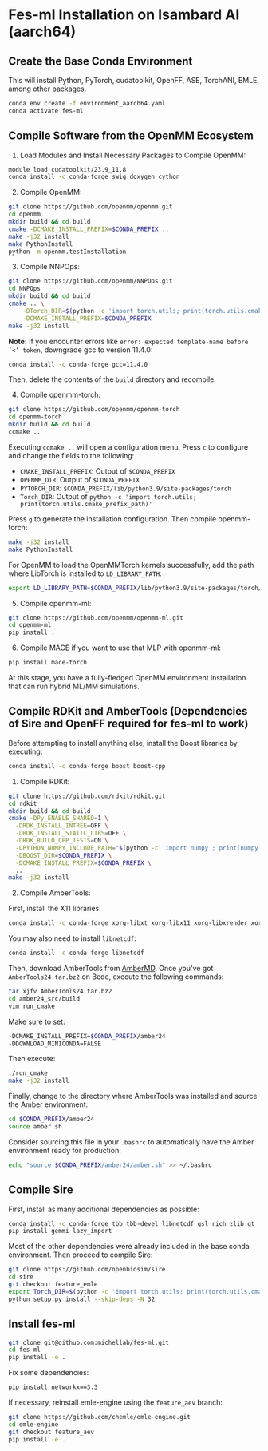 # Fes-ml Installation on Isambard AI (aarch64)

## Create the Base Conda Environment

This will install Python, PyTorch, cudatoolkit, OpenFF, ASE, TorchANI, EMLE, among other packages.

```bash
conda env create -f environment_aarch64.yaml
conda activate fes-ml
```

## Compile Software from the OpenMM Ecosystem

1. Load Modules and Install Necessary Packages to Compile OpenMM:

```bash
module load cudatoolkit/23.9_11.8
conda install -c conda-forge swig doxygen cython
```

2. Compile OpenMM:

```bash
git clone https://github.com/openmm/openmm.git
cd openmm
mkdir build && cd build
cmake -DCMAKE_INSTALL_PREFIX=$CONDA_PREFIX ..
make -j32 install 
make PythonInstall
python -m openmm.testInstallation
```

3. Compile NNPOps:

```bash
git clone https://github.com/openmm/NNPOps.git
cd NNPOps
mkdir build && cd build
cmake .. \
    -DTorch_DIR=$(python -c 'import torch.utils; print(torch.utils.cmake_prefix_path)')/Torch \
    -DCMAKE_INSTALL_PREFIX=$CONDA_PREFIX
make -j32 install 
```

**Note:** If you encounter errors like `error: expected template-name before ‘<’ token`, downgrade gcc to version 11.4.0:

```bash
conda install -c conda-forge gcc=11.4.0
```

Then, delete the contents of the `build` directory and recompile.

4. Compile openmm-torch:

```bash
git clone https://github.com/openmm/openmm-torch
cd openmm-torch
mkdir build && cd build
ccmake ..
```

Executing `ccmake ..` will open a configuration menu. Press `c` to configure and change the fields to the following:

- `CMAKE_INSTALL_PREFIX`: Output of `$CONDA_PREFIX`
- `OPENMM_DIR`: Output of `$CONDA_PREFIX`
- `PYTORCH_DIR`: `$CONDA_PREFIX/lib/python3.9/site-packages/torch`
- `Torch_DIR`: Output of `python -c 'import torch.utils; print(torch.utils.cmake_prefix_path)'`

Press `g` to generate the installation configuration. Then compile openmm-torch:

```bash
make -j32 install 
make PythonInstall
```

For OpenMM to load the OpenMMTorch kernels successfully, add the path where LibTorch is installed to `LD_LIBRARY_PATH`:

```bash
export LD_LIBRARY_PATH=$CONDA_PREFIX/lib/python3.9/site-packages/torch/lib:$LD_LIBRARY_PATH
```

5. Compile openmm-ml:

```bash
git clone https://github.com/openmm/openmm-ml.git
cd openmm-ml
pip install .
```

6. Compile MACE if you want to use that MLP with openmm-ml:

```bash
pip install mace-torch
```

At this stage, you have a fully-fledged OpenMM environment installation that can run hybrid ML/MM simulations.



## Compile RDKit and AmberTools (Dependencies of Sire and OpenFF required for fes-ml to work)

Before attempting to install anything else, install the Boost libraries by executing:

```bash
conda install -c conda-forge boost boost-cpp
```

1. Compile RDKit:

```bash
git clone https://github.com/rdkit/rdkit.git
cd rdkit
mkdir build && cd build
cmake -DPy_ENABLE_SHARED=1 \
  -DRDK_INSTALL_INTREE=OFF \
  -DRDK_INSTALL_STATIC_LIBS=OFF \
  -DRDK_BUILD_CPP_TESTS=ON \
  -DPYTHON_NUMPY_INCLUDE_PATH="$(python -c 'import numpy ; print(numpy.get_include())')" \
  -DBOOST_DIR=$CONDA_PREFIX \
  -DCMAKE_INSTALL_PREFIX=$CONDA_PREFIX \
  ..
make -j32 install
```

2. Compile AmberTools:

First, install the X11 libraries:

```bash
conda install -c conda-forge xorg-libxt xorg-libx11 xorg-libxrender xorg-libxext
```

You may also need to install `libnetcdf`:

```bash
conda install -c conda-forge libnetcdf
```

Then, download AmberTools from [AmberMD](https://ambermd.org/GetAmber.php). Once you've got `AmberTools24.tar.bz2` on Bede, execute the following commands:

```bash
tar xjfv AmberTools24.tar.bz2
cd amber24_src/build
vim run_cmake
```

Make sure to set:

```bash
-DCMAKE_INSTALL_PREFIX=$CONDA_PREFIX/amber24
-DDOWNLOAD_MINICONDA=FALSE
```

Then execute:

```bash
./run_cmake
make -j32 install
```

Finally, change to the directory where AmberTools was installed and source the Amber environment:

```bash
cd $CONDA_PREFIX/amber24
source amber.sh
```

Consider sourcing this file in your `.bashrc` to automatically have the Amber environment ready for production:

```bash
echo "source $CONDA_PREFIX/amber24/amber.sh" >> ~/.bashrc
```

## Compile Sire

First, install as many additional dependencies as possible:

```bash
conda install -c conda-forge tbb tbb-devel libnetcdf gsl rich zlib qt
pip install gemmi lazy_import 
```

Most of the other dependencies were already included in the base conda environment. Then proceed to compile Sire:

```bash
git clone https://github.com/openbiosim/sire
cd sire
git checkout feature_emle
export Torch_DIR=$(python -c 'import torch.utils; print(torch.utils.cmake_prefix_path)')/Torch
python setup.py install --skip-deps -N 32
```

## Install fes-ml

```bash
git clone git@github.com:michellab/fes-ml.git
cd fes-ml
pip install -e .
```

Fix some dependencies:

```bash
pip install networkx==3.3
```

If necessary, reinstall emle-engine using the `feature_aev` branch:

```bash
git clone https://github.com/chemle/emle-engine.git
cd emle-engine
git checkout feature_aev
pip install -e .
```

